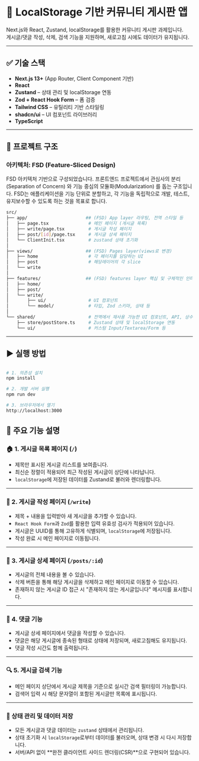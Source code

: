 # 📝 LocalStorage 기반 커뮤니티 게시판 앱

Next.js와 React, Zustand, localStorage를 활용한 커뮤니티 게시판 과제입니다.  
게시글/댓글 작성, 삭제, 검색 기능을 지원하며, 새로고침 시에도 데이터가 유지됩니다.

---

## ✅ 기술 스택

- **Next.js 13+** (App Router, Client Component 기반)
- **React**
- **Zustand** – 상태 관리 및 localStorage 연동
- **Zod + React Hook Form** – 폼 검증
- **Tailwind CSS** – 유틸리티 기반 스타일링
- **shadcn/ui** – UI 컴포넌트 라이브러리
- **TypeScript**

---

## 📁 프로젝트 구조

### 아키텍처: FSD (Feature-Sliced Design)

FSD 아키텍처 기반으로 구성되었습니다. 프론트엔드 프로젝트에서 관심사의 분리(Separation of Concern) 와 기능 중심의 모듈화(Modularization) 를 돕는 구조입니다. FSD는 애플리케이션을 기능 단위로 분할하고, 각 기능을 독립적으로 개발, 테스트, 유지보수할 수 있도록 하는 것을 목표로 합니다.

```bash
src/
├── app/                      ## (FSD) App layer 라우팅, 전역 스타일 등
│   ├── page.tsx               # 메인 페이지 (게시글 목록)
│   ├── write/page.tsx         # 게시글 작성 페이지
│   ├── post/[id]/page.tsx     # 게시글 상세 페이지
│   └── ClientInit.tsx         # zustand 상태 초기화
│
├── views/                    ## (FSD) Pages layer(views로 변경)
│   ├── home                   # 각 페이지를 담당하는 UI
│   ├── post                   # 해당레이어의 각 slice
│   └── write
│
├── features/                 ## (FSD) features layer 핵심 및 구체적인 인터렉션 단위
│   ├── home/
│   ├── post/
│   └── write/
│       ├── ui/                # UI 컴포넌트
│       └── model/             # 타입, Zod 스키마, 상태 등
│
└── shared/                    # 전역에서 재사용 가능한 UI 컴포넌트, API, 상수, 유틸
    ├── store/postStore.ts     # Zustand 상태 및 localStorage 연동
    └── ui/                    # 커스텀 Input/Textarea/Form 등
```

---

## ▶️ 실행 방법

```bash

# 1. 의존성 설치
npm install

# 2. 개발 서버 실행
npm run dev

# 3. 브라우저에서 열기
http://localhost:3000

```

## 📌 주요 기능 설명

### 🏠 1. 게시글 목록 페이지 (`/`)

- 제목만 표시된 게시글 리스트를 보여줍니다.
- 최신순 정렬이 적용되어 최근 작성된 게시글이 상단에 나타납니다.
- `localStorage`에 저장된 데이터를 Zustand로 불러와 렌더링합니다.

---

### 📝 2. 게시글 작성 페이지 (`/write`)

- 제목 + 내용을 입력받아 새 게시글을 추가할 수 있습니다.
- `React Hook Form`과 `Zod`를 활용한 입력 유효성 검사가 적용되어 있습니다.
- 게시글은 UUID를 통해 고유하게 식별되며, `localStorage`에 저장됩니다.
- 작성 완료 시 메인 페이지로 이동됩니다.

---

### 📄 3. 게시글 상세 페이지 (`/posts/:id`)

- 게시글의 전체 내용을 볼 수 있습니다.
- 삭제 버튼을 통해 해당 게시글을 삭제하고 메인 페이지로 이동할 수 있습니다.
- 존재하지 않는 게시글 ID 접근 시 "존재하지 않는 게시글입니다" 메시지를 표시합니다.

---

### 💬 4. 댓글 기능

- 게시글 상세 페이지에서 댓글을 작성할 수 있습니다.
- 댓글은 해당 게시글에 종속된 형태로 상태에 저장되며, 새로고침해도 유지됩니다.
- 댓글 작성 시간도 함께 출력됩니다.

---

### 🔍 5. 게시글 검색 기능

- 메인 페이지 상단에서 게시글 제목을 기준으로 실시간 검색 필터링이 가능합니다.
- 검색어 입력 시 해당 문자열이 포함된 게시글만 목록에 표시됩니다.

---

### 🧠 상태 관리 및 데이터 저장

- 모든 게시글과 댓글 데이터는 `zustand` 상태에서 관리됩니다.
- 상태 초기화 시 `localStorage`로부터 데이터를 불러오며, 상태 변경 시 다시 저장합니다.
- 서버/API 없이 **완전 클라이언트 사이드 렌더링(CSR)**으로 구현되어 있습니다.
